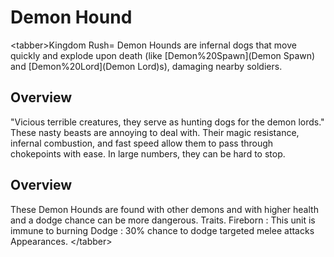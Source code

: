 # Demon Hound

&lt;tabber&gt;Kingdom Rush=
Demon Hounds are infernal dogs that move quickly and explode upon death (like [Demon%20Spawn](Demon Spawn) and [Demon%20Lord](Demon Lord)s), damaging nearby soldiers.
## Overview

"Vicious terrible creatures, they serve as hunting dogs for the demon lords."
These nasty beasts are annoying to deal with. Their magic resistance, infernal combustion, and fast speed allow them to pass through chokepoints with ease. In large numbers, they can be hard to stop.
## Overview

These Demon Hounds are found with other demons and with higher health and a dodge chance can be more dangerous.
Traits.
 Fireborn : This unit is immune to burning
 Dodge : 30% chance to dodge targeted melee attacks
Appearances.
&lt;/tabber&gt;